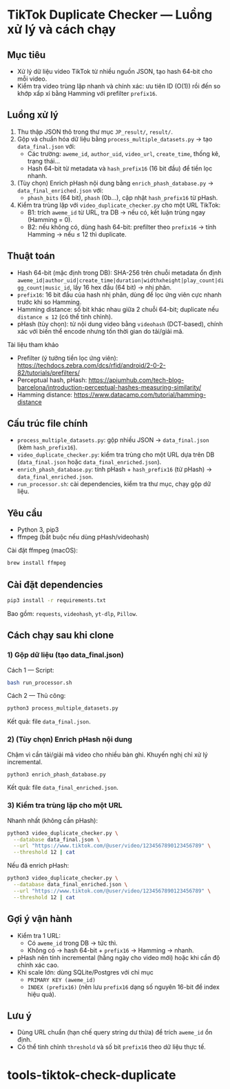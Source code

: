 # TikTok Duplicate Checker — Luồng xử lý và cách chạy

## Mục tiêu
- Xử lý dữ liệu video TikTok từ nhiều nguồn JSON, tạo hash 64-bit cho mỗi video.
- Kiểm tra video trùng lặp nhanh và chính xác: ưu tiên ID (O(1)) rồi đến so khớp xấp xỉ bằng Hamming với prefilter `prefix16`.

## Luồng xử lý
1. Thu thập JSON thô trong thư mục `JP_result/`, `result/`.
2. Gộp và chuẩn hóa dữ liệu bằng `process_multiple_datasets.py` → tạo `data_final.json` với:
   - Các trường: `aweme_id`, `author_uid`, `video_url`, `create_time`, thống kê, trạng thái...
   - Hash 64-bit từ metadata và `hash_prefix16` (16 bit đầu) để tiền lọc nhanh.
3. (Tùy chọn) Enrich pHash nội dung bằng `enrich_phash_database.py` → `data_final_enriched.json` với:
   - `phash_bits` (64 bit), `phash` (0b...), cập nhật `hash_prefix16` từ pHash.
4. Kiểm tra trùng lặp với `video_duplicate_checker.py` cho một URL TikTok:
   - B1: trích `aweme_id` từ URL, tra DB → nếu có, kết luận trùng ngay (Hamming = 0).
   - B2: nếu không có, dùng hash 64-bit: prefilter theo `prefix16` → tính Hamming → nếu ≤ 12 thì duplicate.

## Thuật toán
- Hash 64-bit (mặc định trong DB): SHA-256 trên chuỗi metadata ổn định `aweme_id|author_uid|create_time|duration|widthxheight|play_count|digg_count|music_id`, lấy 16 hex đầu (64 bit) → nhị phân.
- `prefix16`: 16 bit đầu của hash nhị phân, dùng để lọc ứng viên cực nhanh trước khi so Hamming.
- Hamming distance: số bit khác nhau giữa 2 chuỗi 64-bit; duplicate nếu `distance ≤ 12` (có thể tinh chỉnh).
- pHash (tùy chọn): từ nội dung video bằng `videohash` (DCT-based), chính xác với biến thể encode nhưng tốn thời gian do tải/giải mã.

Tài liệu tham khảo
- Prefilter (ý tưởng tiền lọc ứng viên): https://techdocs.zebra.com/dcs/rfid/android/2-0-2-82/tutorials/prefilters/
- Perceptual hash, pHash: https://apiumhub.com/tech-blog-barcelona/introduction-perceptual-hashes-measuring-similarity/
- Hamming distance: https://www.datacamp.com/tutorial/hamming-distance

## Cấu trúc file chính
- `process_multiple_datasets.py`: gộp nhiều JSON → `data_final.json` (kèm `hash_prefix16`).
- `video_duplicate_checker.py`: kiểm tra trùng cho một URL dựa trên DB (`data_final.json` hoặc `data_final_enriched.json`).
- `enrich_phash_database.py`: tính pHash + `hash_prefix16` (từ pHash) → `data_final_enriched.json`.
- `run_processor.sh`: cài dependencies, kiểm tra thư mục, chạy gộp dữ liệu.

## Yêu cầu
- Python 3, pip3
- ffmpeg (bắt buộc nếu dùng pHash/videohash)

Cài đặt ffmpeg (macOS):
```bash
brew install ffmpeg
```

## Cài đặt dependencies
```bash
pip3 install -r requirements.txt
```
Bao gồm: `requests`, `videohash`, `yt-dlp`, `Pillow`.

## Cách chạy sau khi clone
### 1) Gộp dữ liệu (tạo data_final.json)
Cách 1 — Script:
```bash
bash run_processor.sh
```
Cách 2 — Thủ công:
```bash
python3 process_multiple_datasets.py
```
Kết quả: file `data_final.json`.

### 2) (Tùy chọn) Enrich pHash nội dung
Chậm vì cần tải/giải mã video cho nhiều bản ghi. Khuyến nghị chỉ xử lý incremental.
```bash
python3 enrich_phash_database.py
```
Kết quả: file `data_final_enriched.json`.

### 3) Kiểm tra trùng lặp cho một URL
Nhanh nhất (không cần pHash):
```bash
python3 video_duplicate_checker.py \
  --database data_final.json \
  --url "https://www.tiktok.com/@user/video/1234567890123456789" \
  --threshold 12 | cat
```
Nếu đã enrich pHash:
```bash
python3 video_duplicate_checker.py \
  --database data_final_enriched.json \
  --url "https://www.tiktok.com/@user/video/1234567890123456789" \
  --threshold 12 | cat
```

## Gợi ý vận hành
- Kiểm tra 1 URL:
  - Có `aweme_id` trong DB → tức thì.
  - Không có → hash 64-bit + `prefix16` → Hamming → nhanh.
- pHash nên tính incremental (hằng ngày cho video mới) hoặc khi cần độ chính xác cao.
- Khi scale lớn: dùng SQLite/Postgres với chỉ mục
  - `PRIMARY KEY (aweme_id)`
  - `INDEX (prefix16)` (nên lưu `prefix16` dạng số nguyên 16-bit để index hiệu quả).

## Lưu ý
- Dùng URL chuẩn (hạn chế query string dư thừa) để trích `aweme_id` ổn định.
- Có thể tinh chỉnh `threshold` và số bit `prefix16` theo dữ liệu thực tế.
# tools-tiktok-check-duplicate
